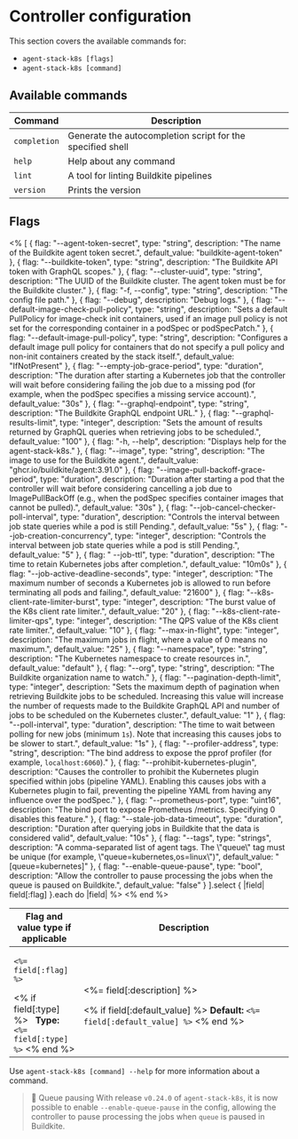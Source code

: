 # Controller configuration

This section covers the available commands for: 
- `agent-stack-k8s [flags]`
- `agent-stack-k8s [command]`

## Available commands

| Command     | Description                                                       |
|-------------|-------------------------------------------------------------------|
| `completion`| Generate the autocompletion script for the specified shell        |
| `help`      | Help about any command                                            |
| `lint`      | A tool for linting Buildkite pipelines                            |
| `version`   | Prints the version                                                |

## Flags

<table>
  <thead>
    <tr>
      <th style="width:25%">Flag and value type if applicable</th>
      <th style="width:75%">Description</th>
    </tr>
  </thead>
  <tbody>
    <% [
      {
        flag: "--agent-token-secret",
        type: "string",
        description: "The name of the Buildkite agent token secret.",
        default_value: "buildkite-agent-token"
      },
      {
        flag: "--buildkite-token",
        type: "string",
        description: "The Buildkite API token with GraphQL scopes."
      },
      {
        flag: "--cluster-uuid",
        type: "string",
        description: "The UUID of the Buildkite cluster. The agent token must be for the Buildkite cluster."
      },
      {
        flag: "-f, --config",
        type: "string",
        description: "The config file path."
      },
      {
        flag: "--debug",
        description: "Debug logs."
      },
      {
        flag: "--default-image-check-pull-policy",
        type: "string",
        description: "Sets a default PullPolicy for image-check init containers, used if an image pull policy is not set for the corresponding container in a podSpec or podSpecPatch."
      },
      {
        flag: "--default-image-pull-policy",
        type: "string",
        description: "Configures a default image pull policy for containers that do not specify a pull policy and non-init containers created by the stack itself.",
        default_value: "IfNotPresent"
      },
      {
        flag: "--empty-job-grace-period",
        type: "duration",
        description: "The duration after starting a Kubernetes job that the controller will wait before considering failing the job due to a missing pod (for example, when the podSpec specifies a missing service account).",
        default_value: "30s"
      },
      {
        flag: "--graphql-endpoint",
        type: "string",
        description: "The Buildkite GraphQL endpoint URL."
      },
      {
        flag: "--graphql-results-limit",
        type: "integer",
        description: "Sets the amount of results returned by GraphQL queries when retrieving jobs to be scheduled.",
        default_value: "100"
      },
      {
        flag: "-h, --help",
        description: "Displays help for the agent-stack-k8s."
      },
      {
        flag: "--image",
        type: "string",
        description: "The image to use for the Buildkite agent.",
        default_value: "ghcr.io/buildkite/agent:3.91.0"
      },
      {
        flag: "--image-pull-backoff-grace-period",
        type: "duration",
        description: "Duration after starting a pod that the controller will wait before considering cancelling a job due to ImagePullBackOff (e.g., when the podSpec specifies container images that cannot be pulled).",
        default_value: "30s"
      },
      {
        flag: "--job-cancel-checker-poll-interval",
        type: "duration",
        description: "Controls the interval between job state queries while a pod is still Pending.",
        default_value: "5s"
      },
      {
        flag: "--job-creation-concurrency",
        type: "integer",
        description: "Controls the interval between job state queries while a pod is still Pending.",
        default_value: "5"
      },
      {
        flag: " --job-ttl",
        type: "duration",
        description: "The time to retain Kubernetes jobs after completion.",
        default_value: "10m0s"
      },
      {
        flag: "--job-active-deadline-seconds",
        type: "integer",
        description: "The maximum number of seconds a Kubernetes job is allowed to run before terminating all pods and failing.",
        default_value: "21600"
      },
      {
        flag: "--k8s-client-rate-limiter-burst",
        type: "integer",
        description: "The burst value of the K8s client rate limiter.",
        default_value: "20"
      },
      {
        flag: "--k8s-client-rate-limiter-qps",
        type: "integer",
        description: "The QPS value of the K8s client rate limiter.",
        default_value: "10"
      },
      {
        flag: "--max-in-flight",
        type: "integer",
        description: "The maximum jobs in flight, where a value of 0 means no maximum.",
        default_value: "25"
      },
      {
        flag: "--namespace",
        type: "string",
        description: "The Kubernetes namespace to create resources in.",
        default_value: "default"
      },
      {
        flag: "--org",
        type: "string",
        description: "The Buildkite organization name to watch."
      },
      {
        flag: "--pagination-depth-limit",
        type: "integer",
        description: "Sets the maximum depth of pagination when retrieving Buildkite jobs to be scheduled. Increasing this value will increase the number of requests made to the Buildkite GraphQL API and number of jobs to be scheduled on the Kubernetes cluster.",
        default_value: "1"
      },
      {
        flag: "--poll-interval",
        type: "duration",
        description: "The time to wait between polling for new jobs (minimum <code>1s</code>). Note that increasing this causes jobs to be slower to start.",
        default_value: "1s"
      },
      {
        flag: "--profiler-address",
        type: "string",
        description: "The bind address to expose the pprof profiler (for example, <code>localhost:6060</code>)."
      },
      {
        flag: "--prohibit-kubernetes-plugin",
        description: "Causes the controller to prohibit the Kubernetes plugin specified within jobs (pipeline YAML). Enabling this causes jobs with a Kubernetes plugin to fail, preventing the pipeline YAML from having any influence over the podSpec."
      },
      {
        flag: "--prometheus-port",
        type: "uint16",
        description: "The bind port to expose Prometheus /metrics. Specifying 0 disables this feature."
      },
      {
        flag: "--stale-job-data-timeout",
        type: "duration",
        description: "Duration after querying jobs in Buildkite that the data is considered valid",
        default_value: "10s"
      },
      {
        flag: "--tags",
        type: "strings",
        description: "A comma-separated list of agent tags. The \"queue\" tag must be unique (for example, \"queue=kubernetes,os=linux\")",
        default_value: "[queue=kubernetes]"
      },
      {
        flag: "--enable-queue-pause",
        type: "bool",
        description: "Allow the controller to pause processing the jobs when the queue is paused on Buildkite.",
        default_value: "false"
      }
    ].select { |field| field[:flag] }.each do |field| %>
      <tr>
        <td>
          <p><code><%= field[:flag] %></code></p>
          <% if field[:type] %>
            <strong>&nbsp;&nbsp;Type:</strong> <code><%= field[:type] %></code>
          <% end %>
         </td>
        <td>
          <p><%= field[:description] %></p>
          <% if field[:default_value] %>
            <strong>Default:</strong> <code><%= field[:default_value] %></code>
          <% end %>
        </td>
      </tr>
    <% end %>
  </tbody>
</table>

Use `agent-stack-k8s [command] --help` for more information about a command.

> 📘 Queue pausing
> With release `v0.24.0` of `agent-stack-k8s`, it is now possible to enable `--enable-queue-pause` in the config, allowing the controller to pause processing the jobs when `queue` is paused in Buildkite.
